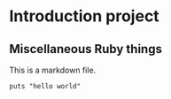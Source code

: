 # Introduction project

## Miscellaneous Ruby things

This is a markdown file.

    puts "hello world"
